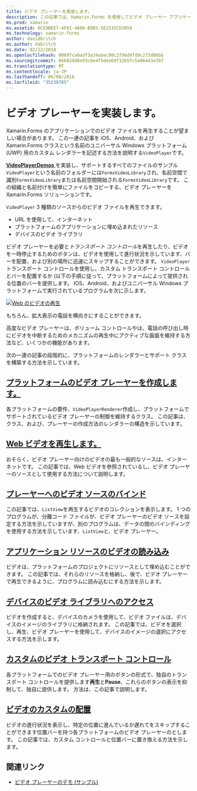 ```yaml
---
title: ビデオ プレーヤーを実装します。
description: この記事では、Xamarin.Forms を使用してビデオ プレーヤー アプリケーションを実装する方法について説明します。
ms.prod: xamarin
ms.assetid: 0CE9BEE7-4F81-4A00-B9B3-5E2535CD3050
ms.technology: xamarin-forms
author: davidbritch
ms.author: dabritch
ms.date: 02/12/2018
ms.openlocfilehash: 00697ca0adf3a34abec90c2f96d9fd9c273d06bb
ms.sourcegitcommit: 66682dd8e93c0e4f5dee69f32b5fc5a96443e307
ms.translationtype: MT
ms.contentlocale: ja-JP
ms.lasthandoff: 06/08/2018
ms.locfileid: "35239785"
---
```

# <a name="implementing-a-video-player"></a>ビデオ プレーヤーを実装します。

Xamarin.Forms のアプリケーションでのビデオ ファイルを再生することが望ましい場合があります。 この一連の記事を iOS、Android、および Xamarin.Forms クラスという名前のユニバーサル Windows プラットフォーム (UWP) 用のカスタム レンダラーを記述する方法を説明する`VideoPlayer`です。

[ **VideoPlayerDemos** ](https://developer.xamarin.com/samples/xamarin-forms/customrenderers/VideoPlayerDemos/)を実装し、サポートするすべてのファイルのサンプル`VideoPlayer`という名前のフォルダーには`FormsVideoLibrary`され、名前空間で識別`FormsVideoLibrary`または名前空間開始される`FormsVideoLibrary`です。 この組織と名前付けを簡単にファイルをコピーする、ビデオ プレーヤーを Xamarin.Forms ソリューションです。

`VideoPlayer` 3 種類のソースからのビデオ ファイルを再生できます。

- URL を使用して、インターネット
- プラットフォームのアプリケーションに埋め込まれたリソース
- デバイスのビデオ ライブラリ

ビデオ プレーヤーを必要と*トランスポート コントロール*を再生したり、ビデオを一時停止するためのボタンは、ビデオを使用して進行状況を示しています、バーを配置、および別の場所に迅速にスキップすることができます。 `VideoPlayer` トランスポート コントロールを使用し、カスタム トランスポート コントロールとバーを配置するか (以下の手順に従って、プラットフォームによって提供される位置のバーを提供します。 IOS、Android、およびユニバーサル Windows プラットフォームで実行されているプログラムを次に示します。

[![Web のビデオの再生](web-videos-images/playwebvideo-small.png "Web ビデオの再生")](web-videos-images/playwebvideo-large.png#lightbox "Web ビデオの再生")

もちろん、拡大表示の電話を横向きにすることができます。

高度なビデオ プレーヤーは、ボリューム コントロールやは、電話の呼び出し時にビデオを中断するためのメカニズムの再生中にアクティブな画面を維持する方法など、いくつかの機能があります。

次の一連の記事の段階的に、プラットフォームのレンダラーとサポート クラスを構築する方法を示しています。

## <a name="creating-the-platform-video-playersplayer-creationmd"></a>[プラットフォームのビデオ プレーヤーを作成します。](player-creation.md)

各プラットフォームの要件、`VideoPlayerRenderer`作成し、プラットフォームでサポートされているビデオ プレーヤーの制御を維持するクラス。 この記事は、クラス、および、プレーヤーの作成方法のレンダラーの構造を示しています。

## <a name="playing-a-web-videoweb-videosmd"></a>[Web ビデオを再生します。](web-videos.md)

おそらく、ビデオ プレーヤー向けのビデオの最も一般的なソースは、インターネットです。 この記事では、Web ビデオを参照されているし、ビデオ プレーヤーのソースとして使用する方法について説明します。

## <a name="binding-video-sources-to-the-playersource-bindingsmd"></a>[プレーヤーへのビデオ ソースのバインド](source-bindings.md)

この記事では、`ListView`を再生するビデオのコレクションを表示します。 1 つのプログラムが、分離コード ファイルが、ビデオ プレーヤーのビデオ ソースを設定する方法を示していますが、別のプログラムは、データの間のバインディングを使用する方法を示しています、`ListView`と、ビデオ プレーヤー。

## <a name="loading-application-resource-videosloading-resourcesmd"></a>[アプリケーション リソースのビデオの読み込み](loading-resources.md)

ビデオは、プラットフォームのプロジェクトにリソースとして埋め込むことができます。 この記事では、それらのリソースを格納し、後で、ビデオ プレーヤーで再生できるように、プログラムに読み込むにする方法を示します。

## <a name="accessing-the-devices-video-libraryaccessing-librarymd"></a>[デバイスのビデオ ライブラリへのアクセス](accessing-library.md)

ビデオを作成すると、デバイスのカメラを使用して、ビデオ ファイルは、デバイスのイメージのライブラリに格納されます。 この記事では、ビデオを選択し、再生、ビデオ プレーヤーを使用して、デバイスのイメージの選択にアクセスする方法を示します。

## <a name="custom-video-transport-controlscustom-transportmd"></a>[カスタムのビデオ トランスポート コントロール](custom-transport.md)

各プラットフォームでのビデオ プレーヤー用のボタンの形式で、独自のトランスポート コントロールを提供します**再生**と**Pause**、これらのボタンの表示を抑制して、独自に提供します。 方法は、この記事で説明します。

## <a name="custom-video-positioningcustom-positioningmd"></a>[ビデオのカスタムの配置](custom-positioning.md)

ビデオの進行状況を表示し、特定の位置に進んでいるか遅れてをスキップすることができます位置バーを持つ各プラットフォームのビデオ プレーヤーのとします。 この記事では、カスタム コントロールと位置バーに置き換える方法を示します。





## <a name="related-links"></a>関連リンク

- [ビデオ プレーヤーのデモ (サンプル)](https://developer.xamarin.com/samples/xamarin-forms/customrenderers/VideoPlayerDemos/)
